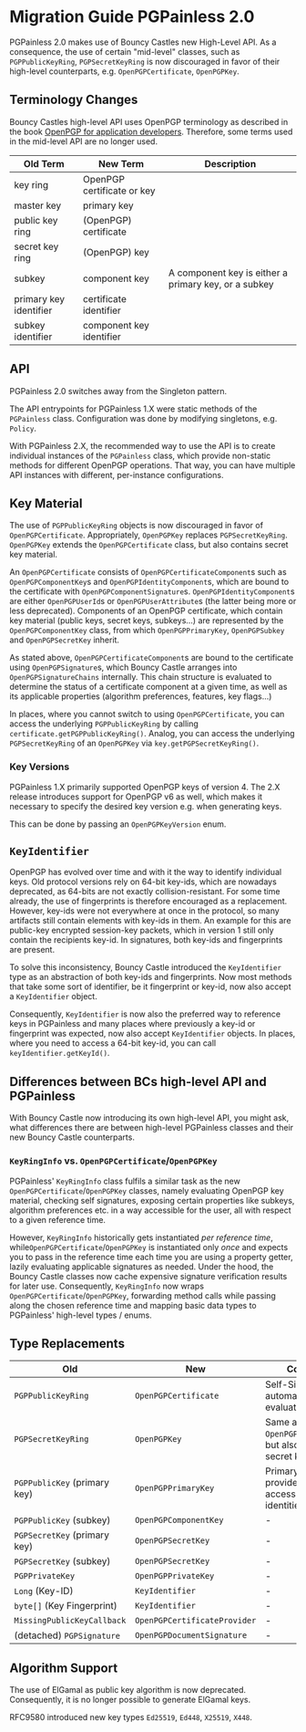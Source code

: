 # Migration Guide PGPainless 2.0

PGPainless 2.0 makes use of Bouncy Castles new High-Level API.
As a consequence, the use of certain "mid-level" classes, such as `PGPPublicKeyRing`, `PGPSecretKeyRing` is now
discouraged in favor of their high-level counterparts, e.g. `OpenPGPCertificate`, `OpenPGPKey`.


## Terminology Changes

Bouncy Castles high-level API uses OpenPGP terminology as described in the book [OpenPGP for application developers](https://openpgp.dev/book/).
Therefore, some terms used in the mid-level API are no longer used.

| Old Term               | New Term                   | Description                                          |
|------------------------|----------------------------|------------------------------------------------------|
| key ring               | OpenPGP certificate or key |                                                      |
| master key             | primary key                |                                                      |
| public key ring        | (OpenPGP) certificate      |                                                      |
| secret key ring        | (OpenPGP) key              |                                                      |
| subkey                 | component key              | A component key is either a primary key, or a subkey |
| primary key identifier | certificate identifier     |                                                      |
| subkey identifier      | component key identifier   |                                                      |


## API

PGPainless 2.0 switches away from the Singleton pattern.

The API entrypoints for PGPainless 1.X were static methods of the `PGPainless` class.
Configuration was done by modifying singletons, e.g. `Policy`.

With PGPainless 2.X, the recommended way to use the API is to create individual instances of the `PGPainless` class,
which provide non-static methods for different OpenPGP operations.
That way, you can have multiple API instances with different, per-instance configurations.


## Key Material

The use of `PGPPublicKeyRing` objects is now discouraged in favor of `OpenPGPCertificate`.
Appropriately, `OpenPGPKey` replaces `PGPSecretKeyRing`. `OpenPGPKey` extends the `OpenPGPCertificate` class, but also
contains secret key material.

An `OpenPGPCertificate` consists of `OpenPGPCertificateComponent`s such as `OpenPGPComponentKey`s and
`OpenPGPIdentityComponent`s, which are bound to the certificate with `OpenPGPComponentSignature`s.
`OpenPGPIdentityComponent`s are either `OpenPGPUserId`s or `OpenPGPUserAttribute`s (the latter being more or less
deprecated).
Components of an OpenPGP certificate, which contain key material (public keys, secret keys, subkeys...) are represented
by the `OpenPGPComponentKey` class, from which `OpenPGPPrimaryKey`, `OpenPGPSubkey` and `OpenPGPSecretKey` inherit.

As stated above, `OpenPGPCertificateComponent`s are bound to the certificate using `OpenPGPSignature`s,
which Bouncy Castle arranges into `OpenPGPSignatureChains` internally.
This chain structure is evaluated to determine the status of a certificate component at a given time, as well as
its applicable properties (algorithm preferences, features, key flags...)

In places, where you cannot switch to using `OpenPGPCertificate`, you can access the underlying `PGPPublicKeyRing`
by calling `certificate.getPGPPublicKeyRing()`.
Analog, you can access the underlying `PGPSecretKeyRing` of an `OpenPGPKey` via `key.getPGPSecretKeyRing()`.


### Key Versions

PGPainless 1.X primarily supported OpenPGP keys of version 4.
The 2.X release introduces support for OpenPGP v6 as well, which makes it necessary to specify the desired key version
e.g. when generating keys.

This can be done by passing an `OpenPGPKeyVersion` enum.


## `KeyIdentifier`

OpenPGP has evolved over time and with it the way to identify individual keys.
Old protocol versions rely on 64-bit key-ids, which are nowadays deprecated, as 64-bits are not exactly
collision-resistant.
For some time already, the use of fingerprints is therefore encouraged as a replacement.
However, key-ids were not everywhere at once in the protocol, so many artifacts still contain elements with
key-ids in them.
An example for this are public-key encrypted session-key packets, which in version 1 still only contain the recipients
key-id.
In signatures, both key-ids and fingerprints are present.

To solve this inconsistency, Bouncy Castle introduced the `KeyIdentifier` type as an abstraction of both key-ids
and fingerprints.
Now most methods that take some sort of identifier, be it fingerprint or key-id, now also accept a `KeyIdentifier`
object.

Consequently, `KeyIdentifier` is now also the preferred way to reference keys in PGPainless and many places where
previously a key-id or fingerprint was expected, now also accept `KeyIdentifier` objects.
In places, where you need to access a 64-bit key-id, you can call `keyIdentifier.getKeyId()`.


## Differences between BCs high-level API and PGPainless

With Bouncy Castle now introducing its own high-level API, you might ask, what differences there are between
high-level PGPainless classes and their new Bouncy Castle counterparts.

### `KeyRingInfo` vs. `OpenPGPCertificate`/`OpenPGPKey`

PGPainless' `KeyRingInfo` class fulfils a similar task as the new `OpenPGPCertificate`/`OpenPGPKey` classes,
namely evaluating OpenPGP key material, checking self signatures, exposing certain properties like
subkeys, algorithm preferences etc. in a way accessible for the user, all with respect to a given reference time.

However, `KeyRingInfo` historically gets instantiated *per reference time*, while`OpenPGPCertificate`/`OpenPGPKey`
is instantiated only *once* and expects you to pass in the reference time each time you are using a
property getter, lazily evaluating applicable signatures as needed.
Under the hood, the Bouncy Castle classes now cache expensive signature verification results for later use.
Consequently, `KeyRingInfo` now wraps `OpenPGPCertificate`/`OpenPGPKey`, forwarding method calls while passing along
the chosen reference time and mapping basic data types to PGPainless' high-level types / enums.


## Type Replacements

| Old                          | New                          | Comment                                                             |
|------------------------------|------------------------------|---------------------------------------------------------------------|
| `PGPPublicKeyRing`           | `OpenPGPCertificate`         | Self-Signatures are automagically evaluated                         |
| `PGPSecretKeyRing`           | `OpenPGPKey`                 | Same as `OpenPGPCertificate`, but also contains secret key material |
| `PGPPublicKey` (primary key) | `OpenPGPPrimaryKey`          | Primary keys provide getters to access bound user identities        |
| `PGPPublicKey` (subkey)      | `OpenPGPComponentKey`        | -                                                                   |
| `PGPSecretKey` (primary key) | `OpenPGPSecretKey`           | -                                                                   |
| `PGPSecretKey` (subkey)      | `OpenPGPSecretKey`           | -                                                                   |
| `PGPPrivateKey`              | `OpenPGPPrivateKey`          | -                                                                   |
| `Long` (Key-ID)              | `KeyIdentifier`              | -                                                                   |
| `byte[]` (Key Fingerprint)   | `KeyIdentifier`              | -                                                                   |
| `MissingPublicKeyCallback`   | `OpenPGPCertificateProvider` | -                                                                   |
| (detached) `PGPSignature`    | `OpenPGPDocumentSignature`   | -                                                                   |


## Algorithm Support

The use of ElGamal as public key algorithm is now deprecated.  Consequently, it is no longer possible to generate
ElGamal keys.

RFC9580 introduced new key types `Ed25519`, `Ed448`, `X25519`, `X448`.